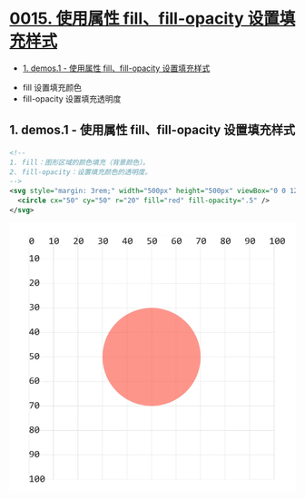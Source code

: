 # [0015. 使用属性 fill、fill-opacity 设置填充样式](https://github.com/Tdahuyou/TNotes.svg/tree/main/notes/0015.%20%E4%BD%BF%E7%94%A8%E5%B1%9E%E6%80%A7%20fill%E3%80%81fill-opacity%20%E8%AE%BE%E7%BD%AE%E5%A1%AB%E5%85%85%E6%A0%B7%E5%BC%8F)

<!-- region:toc -->

- [1. demos.1 - 使用属性 fill、fill-opacity 设置填充样式](#1-demos1---使用属性-fillfill-opacity-设置填充样式)

<!-- endregion:toc -->
- fill 设置填充颜色
- fill-opacity 设置填充透明度

## 1. demos.1 - 使用属性 fill、fill-opacity 设置填充样式

```xml
<!--
1. fill：图形区域的颜色填充（背景颜色）。
2. fill-opacity：设置填充颜色的透明度。
-->
<svg style="margin: 3rem;" width="500px" height="500px" viewBox="0 0 120 120" xmlns="http://www.w3.org/2000/svg">
  <circle cx="50" cy="50" r="20" fill="red" fill-opacity=".5" />
</svg>
```

![](assets/2024-12-10-13-07-59.png)
